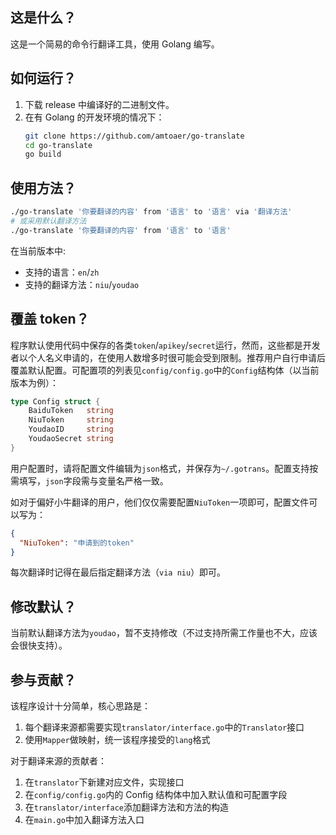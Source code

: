 ## 这是什么？

这是一个简易的命令行翻译工具，使用 Golang 编写。

## 如何运行？

1. 下载 release 中编译好的二进制文件。
2. 在有 Golang 的开发环境的情况下：
   ```bash
   git clone https://github.com/amtoaer/go-translate
   cd go-translate
   go build
   ```

## 使用方法？

```bash
./go-translate '你要翻译的内容' from '语言' to '语言' via '翻译方法'
# 或采用默认翻译方法
./go-translate '你要翻译的内容' from '语言' to '语言'
```

在当前版本中:

- 支持的语言：`en`/`zh`
- 支持的翻译方法：`niu`/`youdao`

## 覆盖 token？

程序默认使用代码中保存的各类`token`/`apikey`/`secret`运行，然而，这些都是开发者以个人名义申请的，在使用人数增多时很可能会受到限制。推荐用户自行申请后覆盖默认配置。可配置项的列表见`config/config.go`中的`Config`结构体（以当前版本为例）：

```go
type Config struct {
	BaiduToken   string
	NiuToken     string
	YoudaoID     string
	YoudaoSecret string
}
```

用户配置时，请将配置文件编辑为`json`格式，并保存为`~/.gotrans`。配置支持按需填写，`json`字段需与变量名严格一致。

如对于偏好小牛翻译的用户，他们仅仅需要配置`NiuToken`一项即可，配置文件可以写为：

```json
{
  "NiuToken": "申请到的token"
}
```

每次翻译时记得在最后指定翻译方法（`via niu`）即可。

## 修改默认？

当前默认翻译方法为`youdao`，暂不支持修改（不过支持所需工作量也不大，应该会很快支持）。

## 参与贡献？

该程序设计十分简单，核心思路是：

1. 每个翻译来源都需要实现`translator/interface.go`中的`Translator`接口
2. 使用`Mapper`做映射，统一该程序接受的`lang`格式

对于翻译来源的贡献者：

1. 在`translator`下新建对应文件，实现接口
2. 在`config/config.go`内的 Config 结构体中加入默认值和可配置字段
3. 在`translator/interface`添加翻译方法和方法的构造
4. 在`main.go`中加入翻译方法入口
